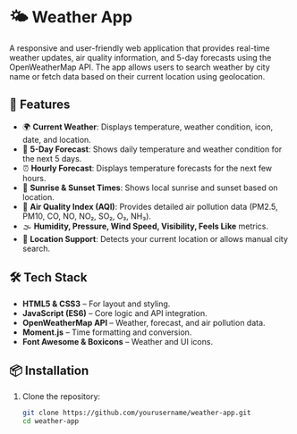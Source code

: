 # 🌤️ Weather App

A responsive and user-friendly web application that provides real-time weather updates, air quality information, and 5-day forecasts using the OpenWeatherMap API. The app allows users to search weather by city name or fetch data based on their current location using geolocation.

## 🚀 Features

- 🌍 **Current Weather**: Displays temperature, weather condition, icon, date, and location.
- 📆 **5-Day Forecast**: Shows daily temperature and weather condition for the next 5 days.
- ⏰ **Hourly Forecast**: Displays temperature forecasts for the next few hours.
- 🌅 **Sunrise & Sunset Times**: Shows local sunrise and sunset based on location.
- 💨 **Air Quality Index (AQI)**: Provides detailed air pollution data (PM2.5, PM10, CO, NO, NO₂, SO₂, O₃, NH₃).
- 🌫️ **Humidity, Pressure, Wind Speed, Visibility, Feels Like** metrics.
- 📍 **Location Support**: Detects your current location or allows manual city search.

## 🛠️ Tech Stack

- **HTML5 & CSS3** – For layout and styling.
- **JavaScript (ES6)** – Core logic and API integration.
- **OpenWeatherMap API** – Weather, forecast, and air pollution data.
- **Moment.js** – Time formatting and conversion.
- **Font Awesome & Boxicons** – Weather and UI icons.

## 📦 Installation

1. Clone the repository:
   ```bash
   git clone https://github.com/yourusername/weather-app.git
   cd weather-app
